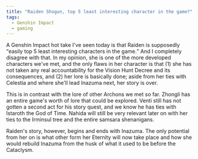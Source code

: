 ```yaml
---
title: "Raiden Shogun, top 5 least interesting character in the game?"
tags: 
  - Genshin Impact
  - gaming
---
```


A Genshin Impact hot take I've seen today is that Raiden is supposedly <q>easily top 5 least interesting characters in the game.</q> And I completely disagree with that. In my opinion, she is one of the more developed characters we've met, and the only flaws in her character is that (1) she has not taken any real accountability for the Vision Hunt Decree and its consequences, and (2) her lore is basically done; aside from her ties with Celestia and where she'll lead Inazuma next, her story is over.

This is in contrast with the lore of other Archons we met so far. Zhongli has an entire game's worth of lore that could be explored. Venti still has not gotten a second act for his story quest, and we know he has ties with Istaroth the God of Time. Nahida will still be very relevant later on with her ties to the Irminsul tree and the entire samsara shenanigans.

Raiden's story, however, begins and ends with Inazuma. The only potential from her on is what other form her Eternity will now take place and how she would rebuild Inazuma from the husk of what it used to be before the Cataclysm.